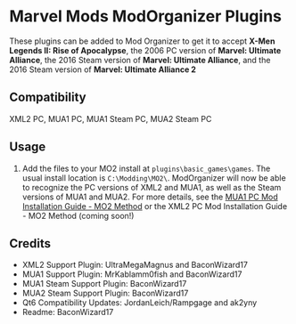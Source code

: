 # Marvel Mods ModOrganizer Plugins
These plugins can be added to Mod Organizer to get it to accept **X-Men Legends II: Rise of Apocalypse**, the 2006 PC version of **Marvel: Ultimate Alliance**, the 2016 Steam version of **Marvel: Ultimate Alliance**, and the 2016 Steam version of **Marvel: Ultimate Alliance 2**

## Compatibility
XML2 PC, MUA1 PC, MUA1 Steam PC, MUA2 Steam PC

## Usage

 1. Add the files to your MO2 install at `plugins\basic_games\games`. The usual install location is `C:\Modding\MO2\`. ModOrganizer will now be able to recognize the PC versions of XML2 and MUA1, as well as the Steam versions of MUA1 and MUA2.
For more details, see the [MUA1 PC Mod Installation Guide - MO2 Method](https://marvelmods.com/forum/index.php/topic,10809.0.html) or the XML2 PC Mod Installation Guide - MO2 Method (coming soon!)

## Credits
- XML2 Support Plugin: UltraMegaMagnus and BaconWizard17
- MUA1 Support Plugin: MrKablamm0fish and BaconWizard17
- MUA1 Steam Support Plugin: BaconWizard17
- MUA2 Steam Support Plugin: BaconWizard17
- Qt6 Compatibility Updates: JordanLeich/Rampgage and ak2yny
- Readme: BaconWizard17
